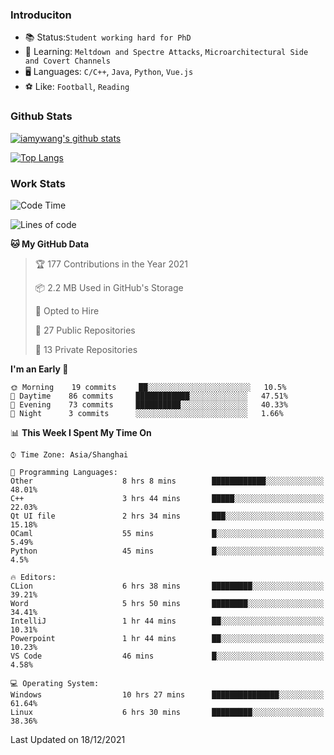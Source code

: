 ### Introduciton

- 📚 Status:`Student working hard for PhD`
- 🔎 Learning: `Meltdown and Spectre Attacks`, `Microarchitectural Side and Covert Channels`
- 🖥️ Languages: `C/C++`, `Java`, `Python`, `Vue.js`
- ⚽ Like: `Football`, `Reading`

### Github Stats

[![iamywang's github stats](https://github-readme-stats.vercel.app/api?username=iamywang&count_private=true&show_icons=true)]()

[![Top Langs](https://github-readme-stats.vercel.app/api/top-langs/?username=iamywang&layout=compact)]()

### Work Stats

<!--START_SECTION:waka-->
![Code Time](http://img.shields.io/badge/Code%20Time-34%20hrs%2059%20mins-blue)

![Lines of code](https://img.shields.io/badge/From%20Hello%20World%20I%27ve%20Written-539%20Thousand%20lines%20of%20code-blue)

**🐱 My GitHub Data** 

> 🏆 177 Contributions in the Year 2021
 > 
> 📦 2.2 MB Used in GitHub's Storage 
 > 
> 💼 Opted to Hire
 > 
> 📜 27 Public Repositories 
 > 
> 🔑 13 Private Repositories  
 > 
**I'm an Early 🐤** 

```text
🌞 Morning    19 commits     ██░░░░░░░░░░░░░░░░░░░░░░░   10.5% 
🌆 Daytime    86 commits     ████████████░░░░░░░░░░░░░   47.51% 
🌃 Evening    73 commits     ██████████░░░░░░░░░░░░░░░   40.33% 
🌙 Night      3 commits      ░░░░░░░░░░░░░░░░░░░░░░░░░   1.66%

```


📊 **This Week I Spent My Time On** 

```text
⌚︎ Time Zone: Asia/Shanghai

💬 Programming Languages: 
Other                    8 hrs 8 mins        ████████████░░░░░░░░░░░░░   48.01% 
C++                      3 hrs 44 mins       █████░░░░░░░░░░░░░░░░░░░░   22.03% 
Qt UI file               2 hrs 34 mins       ███░░░░░░░░░░░░░░░░░░░░░░   15.18% 
OCaml                    55 mins             █░░░░░░░░░░░░░░░░░░░░░░░░   5.49% 
Python                   45 mins             █░░░░░░░░░░░░░░░░░░░░░░░░   4.5%

🔥 Editors: 
CLion                    6 hrs 38 mins       █████████░░░░░░░░░░░░░░░░   39.21% 
Word                     5 hrs 50 mins       ████████░░░░░░░░░░░░░░░░░   34.41% 
IntelliJ                 1 hr 44 mins        ██░░░░░░░░░░░░░░░░░░░░░░░   10.31% 
Powerpoint               1 hr 44 mins        ██░░░░░░░░░░░░░░░░░░░░░░░   10.23% 
VS Code                  46 mins             █░░░░░░░░░░░░░░░░░░░░░░░░   4.58%

💻 Operating System: 
Windows                  10 hrs 27 mins      ███████████████░░░░░░░░░░   61.64% 
Linux                    6 hrs 30 mins       █████████░░░░░░░░░░░░░░░░   38.36%

```


 Last Updated on 18/12/2021
<!--END_SECTION:waka-->
